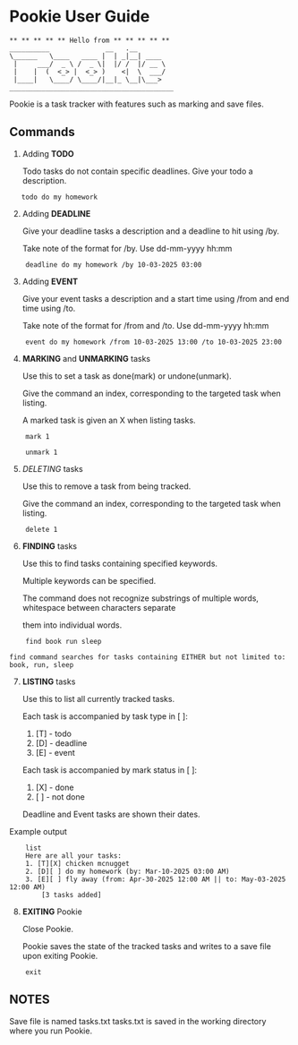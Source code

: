 # Pookie User Guide

	** ** ** ** ** Hello from ** ** ** ** **
	__________              __   .__        
	\______   \____   ____ |  | _|__| ____  
	 |     ___/  _ \ /  _ \|  |/ /  |/ __ \ 
	 |    |  (  <_> |  <_> )    <|  \  ___/ 
	 |____|   \____/ \____/|__|_ \__|\___>
	_________________________________________

Pookie is a task tracker with features such as marking and save files.

## Commands
1. Adding **TODO**
   
    Todo tasks do not contain specific deadlines. Give your todo a description.

```
   todo do my homework
```

2. Adding **DEADLINE**

   Give your deadline tasks a description and a deadline to hit using /by.

    Take note of the format for /by. Use dd-mm-yyyy hh:mm

```
    deadline do my homework /by 10-03-2025 03:00
```

3. Adding **EVENT**

   Give your event tasks a description and a start time using /from and end time using /to.

   Take note of the format for /from and /to. Use dd-mm-yyyy hh:mm

```
    event do my homework /from 10-03-2025 13:00 /to 10-03-2025 23:00
```

4. **MARKING** and **UNMARKING** tasks

    Use this to set a task as done(mark) or undone(unmark).

    Give the command an index, corresponding to the targeted task when listing.

    A marked task is given an X when listing tasks.

```
    mark 1
```
```
    unmark 1
```

5. *DELETING* tasks

    Use this to remove a task from being tracked.

    Give the command an index, corresponding to the targeted task when listing.

```
    delete 1
```

6. **FINDING** tasks

    Use this to find tasks containing specified keywords.

    Multiple keywords can be specified.

    The command does not recognize substrings of multiple words, whitespace between characters separate

    them into individual words.

```
    find book run sleep
```
    find command searches for tasks containing EITHER but not limited to: book, run, sleep

7. **LISTING** tasks
    
    Use this to list all currently tracked tasks.
    
    Each task is accompanied by task type in [ ]:
   1. [T] - todo
   2. [D] - deadline
   3. [E] - event

    Each task is accompanied by mark status in [ ]:
   1. \[X] - done
   2. \[ ] - not done

    Deadline and Event tasks are shown their dates.


Example output

```
    list
	Here are all your tasks:
	1. [T][X] chicken mcnugget
	2. [D][ ] do my homework (by: Mar-10-2025 03:00 AM)
	3. [E][ ] fly away (from: Apr-30-2025 12:00 AM || to: May-03-2025 12:00 AM)
		[3 tasks added]
```

8. **EXITING** Pookie
    
    Close Pookie.

    Pookie saves the state of the tracked tasks and writes to a save file upon exiting Pookie.

```
    exit
```

## NOTES
Save file is named tasks.txt
tasks.txt is saved in the working directory where you run Pookie.